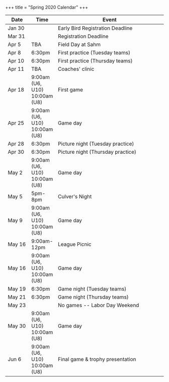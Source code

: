 +++
title = "Spring 2020 Calendar"
+++

<table class="table">
  <thead>
    <tr>
      <th width="15%">Date</th>
      <th width="15%">Time</th>
      <th width="70%">Event</th>
    </tr>
  </thead>
  <tbody>
    <tr>
      <td>Jan 30</td>
      <td></td>
      <td>Early Bird Registration Deadline</td>
    </tr>
    <tr>
      <td>Mar 31</td>
      <td></td>
      <td>Registration Deadline</td>
    </tr>
    <tr>
      <td>Apr 5</td>
      <td>TBA</td>
      <td>Field Day at Sahm</td>
    </tr>
    <tr>
      <td>Apr 8</td>
      <td>6:30pm</td>
      <td>First practice (Tuesday teams)</td>
    </tr>
    <tr>
      <td>Apr 10</td>
      <td>6:30pm</td>
      <td>First practice (Thursday teams)</td>
    </tr>
    <tr>
      <td>Apr 11</td>
      <td>TBA</td>
      <td>Coaches' clinic</td>
    </tr>
    <tr>
      <td>Apr 18</td>
      <td>
        9:00am (U6, U10)<br />
        10:00am (U8)<br />
      </td>
      <td>First game</td>
    </tr>
    <tr>
      <td>Apr 25</td>
      <td>
        9:00am (U6, U10)<br />
        10:00am (U8)<br />
      </td>
      <td>Game day</td>
    </tr>
    <tr>
      <td>Apr 28</td>
      <td>
        6:30pm
      </td>
      <td>Picture night (Tuesday practice)</td>
    </tr>
    <tr>
      <td>Apr 30</td>
      <td>
        6:30pm
      </td>
      <td>Picture night (Thursday practice)</td>
    </tr>
    <tr>
      <td>May 2</td>
      <td>
        9:00am (U6, U10)<br />
        10:00am (U8)<br />
      </td>
      <td>Game day</td>
    </tr>
    <tr>
      <td>May 5</td>
      <td>5pm-8pm</td>
	  <td>Culver's Night</td>
    </tr>
    <tr>
      <td>May 9</td>
      <td>
        9:00am (U6, U10)<br />
        10:00am (U8)<br />
      </td>
      <td>Game day</td>
    </tr>
    <tr>
      <td>May 16</td>
      <td>9:00am-12pm</td>
      <td>League Picnic</td>
    </tr>
    <tr>
      <td>May 16</td>
      <td>
        9:00am (U6, U10)<br />
        10:00am (U8)<br />
      </td>
      <td>Game day</td>
    </tr>
    <tr>
      <td>May 19</td>
      <td>6:30pm</td>
      <td>Game night (Tuesday teams)</td>
    </tr>
    <tr>
      <td>May 21</td>
      <td>6:30pm</td>
      <td>Game night (Thursday teams)</td>
    </tr>
    <tr>
      <td>May 23</td>
      <td></td>
      <td>No games -- Labor Day Weekend</td>
    </tr>
    <tr>
      <td>May 30</td>
      <td>
        9:00am (U6, U10)<br />
        10:00am (U8)<br />
      </td>
      <td>Game day</td>
    </tr>
    <tr>
      <td>Jun 6</td>
      <td>
        9:00am (U6, U10)<br />
        10:00am (U8)<br />
      </td>
      <td>Final game &amp; trophy presentation</td>
    </tr>
  </tbody>
</table>
